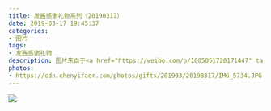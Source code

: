 ```yaml
---
title: 发酱感谢礼物系列（20190317）
date: 2019-03-17 19:45:37
categories:
- 图片
tags:
- 发酱感谢礼物
description: 图片来自于<a href="https://weibo.com/p/1005051720171447" target="_blank">quanmmmmm</a><br/> “谢谢这位没留名的水友，这个产品我听说在国外还挺火的，很多老外爱用，有没有用过的小伙伴说说感受～”
photos: 
- https://cdn.chenyifaer.com/photos/gifts/201903/20190317/IMG_5734.JPG
---
```


![](https://cdn.chenyifaer.com/photos/gifts/201903/20190317/IMG_5735.JPG)